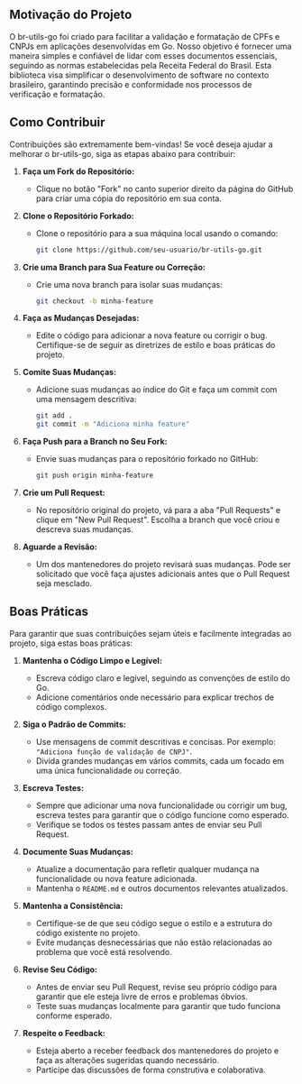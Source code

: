 ## Motivação do Projeto
O br-utils-go foi criado para facilitar a validação e formatação de CPFs e CNPJs em aplicações desenvolvidas em Go. Nosso objetivo é fornecer uma maneira simples e confiável de lidar com esses documentos essenciais, seguindo as normas estabelecidas pela Receita Federal do Brasil. Esta biblioteca visa simplificar o desenvolvimento de software no contexto brasileiro, garantindo precisão e conformidade nos processos de verificação e formatação.


## Como Contribuir

Contribuições são extremamente bem-vindas! Se você deseja ajudar a melhorar o br-utils-go, siga as etapas abaixo para contribuir:

1. **Faça um Fork do Repositório:**
   - Clique no botão "Fork" no canto superior direito da página do GitHub para criar uma cópia do repositório em sua conta.

2. **Clone o Repositório Forkado:**
   - Clone o repositório para a sua máquina local usando o comando:
     ```bash
     git clone https://github.com/seu-usuario/br-utils-go.git
     ```
   
3. **Crie uma Branch para Sua Feature ou Correção:**
   - Crie uma nova branch para isolar suas mudanças:
     ```bash
     git checkout -b minha-feature
     ```

4. **Faça as Mudanças Desejadas:**
   - Edite o código para adicionar a nova feature ou corrigir o bug. Certifique-se de seguir as diretrizes de estilo e boas práticas do projeto.

5. **Comite Suas Mudanças:**
   - Adicione suas mudanças ao índice do Git e faça um commit com uma mensagem descritiva:
     ```bash
     git add .
     git commit -m "Adiciona minha feature"
     ```

6. **Faça Push para a Branch no Seu Fork:**
   - Envie suas mudanças para o repositório forkado no GitHub:
     ```bash
     git push origin minha-feature
     ```

7. **Crie um Pull Request:**
   - No repositório original do projeto, vá para a aba "Pull Requests" e clique em "New Pull Request". Escolha a branch que você criou e descreva suas mudanças.

8. **Aguarde a Revisão:**
   - Um dos mantenedores do projeto revisará suas mudanças. Pode ser solicitado que você faça ajustes adicionais antes que o Pull Request seja mesclado.





## Boas Práticas

Para garantir que suas contribuições sejam úteis e facilmente integradas ao projeto, siga estas boas práticas:

1. **Mantenha o Código Limpo e Legível:**
   - Escreva código claro e legível, seguindo as convenções de estilo do Go.
   - Adicione comentários onde necessário para explicar trechos de código complexos.

2. **Siga o Padrão de Commits:**
   - Use mensagens de commit descritivas e concisas. Por exemplo: `"Adiciona função de validação de CNPJ"`.
   - Divida grandes mudanças em vários commits, cada um focado em uma única funcionalidade ou correção.

3. **Escreva Testes:**
   - Sempre que adicionar uma nova funcionalidade ou corrigir um bug, escreva testes para garantir que o código funcione como esperado.
   - Verifique se todos os testes passam antes de enviar seu Pull Request.

4. **Documente Suas Mudanças:**
   - Atualize a documentação para refletir qualquer mudança na funcionalidade ou nova feature adicionada.
   - Mantenha o `README.md` e outros documentos relevantes atualizados.

5. **Mantenha a Consistência:**
   - Certifique-se de que seu código segue o estilo e a estrutura do código existente no projeto.
   - Evite mudanças desnecessárias que não estão relacionadas ao problema que você está resolvendo.

6. **Revise Seu Código:**
   - Antes de enviar seu Pull Request, revise seu próprio código para garantir que ele esteja livre de erros e problemas óbvios.
   - Teste suas mudanças localmente para garantir que tudo funciona conforme esperado.

7. **Respeite o Feedback:**
   - Esteja aberto a receber feedback dos mantenedores do projeto e faça as alterações sugeridas quando necessário.
   - Participe das discussões de forma construtiva e colaborativa.


